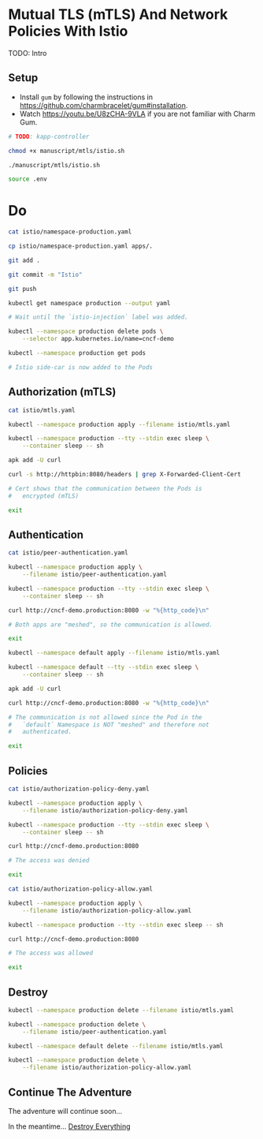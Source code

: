 # Mutual TLS (mTLS) And Network Policies With Istio

TODO: Intro

## Setup

* Install `gum` by following the instructions in https://github.com/charmbracelet/gum#installation.
* Watch https://youtu.be/U8zCHA-9VLA if you are not familiar with Charm Gum.

```bash
# TODO: kapp-controller

chmod +x manuscript/mtls/istio.sh

./manuscript/mtls/istio.sh

source .env
```

# Do

```bash
cat istio/namespace-production.yaml

cp istio/namespace-production.yaml apps/.

git add . 

git commit -m "Istio"

git push

kubectl get namespace production --output yaml

# Wait until the `istio-injection` label was added.

kubectl --namespace production delete pods \
    --selector app.kubernetes.io/name=cncf-demo

kubectl --namespace production get pods

# Istio side-car is now added to the Pods
```

## Authorization (mTLS)

```bash
cat istio/mtls.yaml

kubectl --namespace production apply --filename istio/mtls.yaml

kubectl --namespace production --tty --stdin exec sleep \
    --container sleep -- sh

apk add -U curl

curl -s http://httpbin:8080/headers | grep X-Forwarded-Client-Cert

# Cert shows that the communication between the Pods is
#   encrypted (mTLS)

exit
```

## Authentication

```bash
cat istio/peer-authentication.yaml

kubectl --namespace production apply \
    --filename istio/peer-authentication.yaml

kubectl --namespace production --tty --stdin exec sleep \
    --container sleep -- sh

curl http://cncf-demo.production:8080 -w "%{http_code}\n"

# Both apps are "meshed", so the communication is allowed.

exit

kubectl --namespace default apply --filename istio/mtls.yaml

kubectl --namespace default --tty --stdin exec sleep \
    --container sleep -- sh

apk add -U curl

curl http://cncf-demo.production:8080 -w "%{http_code}\n"

# The communication is not allowed since the Pod in the
#   `default` Namespace is NOT "meshed" and therefore not
#   authenticated.

exit
```

## Policies

```bash
cat istio/authorization-policy-deny.yaml

kubectl --namespace production apply \
    --filename istio/authorization-policy-deny.yaml

kubectl --namespace production --tty --stdin exec sleep \
    --container sleep -- sh

curl http://cncf-demo.production:8080

# The access was denied

exit

cat istio/authorization-policy-allow.yaml

kubectl --namespace production apply \
    --filename istio/authorization-policy-allow.yaml

kubectl --namespace production --tty --stdin exec sleep -- sh

curl http://cncf-demo.production:8080

# The access was allowed

exit
```

## Destroy

```bash
kubectl --namespace production delete --filename istio/mtls.yaml

kubectl --namespace production delete \
    --filename istio/peer-authentication.yaml

kubectl --namespace default delete --filename istio/mtls.yaml

kubectl --namespace production delete \
    --filename istio/authorization-policy-allow.yaml
```

## Continue The Adventure

<!-- * [Kubernetes Scanning](../scanning/README.md) -->
The adventure will continue soon...

In the meantime... [Destroy Everything](../destroy/security.md)